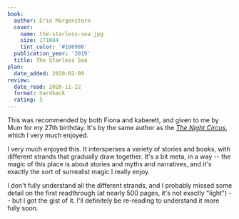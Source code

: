 ```yaml
---
book:
  author: Erin Morgenstern
  cover:
    name: the-starless-sea.jpg
    size: 171084
    tint_color: '#106986'
  publication_year: '2019'
  title: The Starless Sea
plan:
  date_added: 2020-02-09
review:
  date_read: 2020-11-22
  format: hardback
  rating: 5
---
```


This was recommended by both Fiona and kaberett, and given to me by Mum for my 27th birthday.
It's by the same author as the [*The Night Circus*](/reviews/the-night-circus/), which I very much enjoyed.

I very much enjoyed this. It intersperses a variety of stories and books, with different strands that gradually draw together. It's a bit meta, in a way -- the magic of this place is about stories and myths and narratives, and it's exactly the sort of surrealist magic I really enjoy.

I don't fully understand all the different strands, and I probably missed some detail on the first readthrough (at nearly 500 pages, it's not exactly "light") -- but I got the gist of it.
I'll definitely be re-reading to understand it more fully soon.